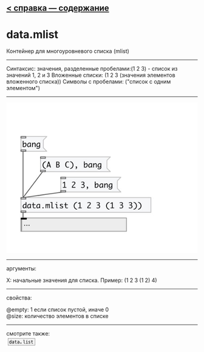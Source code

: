 [< справка — содержание](index.html)
---

# data.mlist


Контейнер для многоуровневого списка (mlist)

---

Синтаксис: значения, разделенные пробелами:(1 2 3) - список из значений 1, 2 и 3
Вложенные списки: (1 2 3 (значения элементов вложенного списка))
Символы с пробелами: (&#34;список с одним элементом&#34;)
<br>


---


![example](examples/data.mlist-example.jpg)

---
аргументы:

X: начальные значения для списка. Пример: (1 2 3 (1 2)
            4)<br>

---
свойства:

@empty: 1 если список пустой, иначе 0<br>
@size: количество элементов в списке<br>

---
смотрите также:<br>
[![data.list](img/object_data.list.png)](data.list.html)
